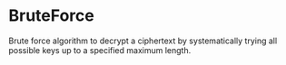 # BruteForce
Brute force algorithm to decrypt a ciphertext by systematically trying all possible keys up to a specified maximum length.
